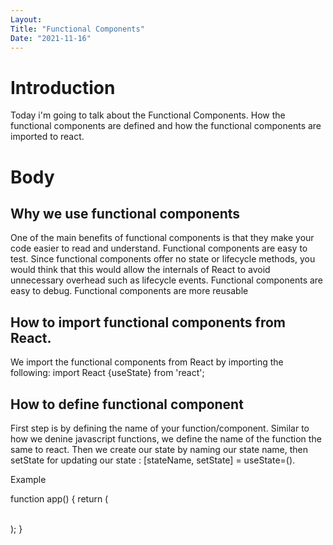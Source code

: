 ```yaml
---
Layout:
Title: "Functional Components"
Date: "2021-11-16"
---
```


# Introduction

Today i'm going to talk about the Functional Components. How the functional components are defined and how the functional components are imported to react.

# Body 

## Why we use functional components

One of the main benefits of functional components is that they make your code easier to read and understand. Functional components are easy to test. Since functional components offer no state or lifecycle methods, you would think that this would allow the internals of React to avoid unnecessary overhead such as lifecycle events. Functional components are easy to debug. Functional components are more reusable



## How to import functional components from React.

We import the functional components from React by importing the following: import React {useState} from 'react';

## How to define functional component

First step is by defining the name of your function/component. Similar to how we denine javascript functions, we define the name of the function the same to react. Then we create our state by naming our state name, then setState for updating our state : [stateName, setState] = useState=().

Example

function app() {
    return (
        <div>   
        </div>
    );
}
